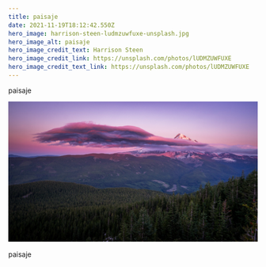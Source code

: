 ```yaml
---
title: paisaje
date: 2021-11-19T18:12:42.550Z
hero_image: harrison-steen-ludmzuwfuxe-unsplash.jpg
hero_image_alt: paisaje
hero_image_credit_text: Harrison Steen
hero_image_credit_link: https://unsplash.com/photos/lUDMZUWFUXE
hero_image_credit_text_link: https://unsplash.com/photos/lUDMZUWFUXE
---
```

paisaje

![alt](harrison-steen-ludmzuwfuxe-unsplash.jpg "alt")

paisaje
